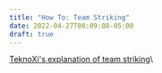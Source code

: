 ```yaml
---
title: "How To: Team Striking"
date: 2022-04-27T00:09:08-05:00
draft: true
---
```

[TeknoXi's explanation of team striking](https://discordapp.com/channels/251051817398435841/251054378062970880/769395471142879233)\
